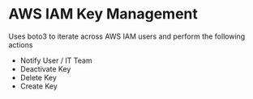 # AWS IAM Key Management

Uses boto3 to iterate across AWS IAM users and perform the following actions
- Notify User / IT Team
- Deactivate Key
- Delete Key
- Create Key
